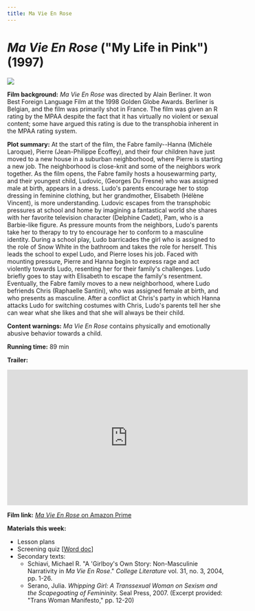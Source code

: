 ```yaml
---
title: Ma Vie En Rose
---
```

# *Ma Vie En Rose* ("My Life in Pink") (1997)

<a href="https://images-na.ssl-images-amazon.com/images/I/81FjQWN6MrL._RI_.jpg">
<img src="https://images-na.ssl-images-amazon.com/images/I/81FjQWN6MrL._RI_.jpg" class="poster">
</a>

**Film background:** *Ma Vie En Rose* was directed by Alain Berliner. It won Best Foreign Language Film at the 1998 Golden Globe Awards. Berliner is Belgian, and the film was primarily shot in France. The film was given an R rating by the MPAA despite the fact that it has virtually no violent or sexual content; some have argued this rating is due to the transphobia inherent in the MPAA rating system.

**Plot summary:**
At the start of the film, the Fabre family--Hanna (Michèle Laroque), Pierre (Jean-Philippe Écoffey), and their four children have just moved to a new house in a suburban neighborhood, where Pierre is starting a new job. The neighborhood is close-knit and some of the neighbors work together. As the film opens, the Fabre family hosts a housewarming party, and their youngest child, Ludovic, (Georges Du Fresne) who was assigned male at birth, appears in a dress. Ludo's parents encourage her to stop dressing in feminine clothing, but her grandmother, Elisabeth (Hélène Vincent), is more understanding. Ludovic escapes from the transphobic pressures at school and home by imagining a fantastical world she shares with her favorite television character (Delphine Cadet), Pam, who is a Barbie-like figure. As pressure mounts from the neighbors, Ludo's parents take her to therapy to try to encourage her to conform to a masculine identity. During a school play, Ludo barricades the girl who is assigned to the role of Snow White in the bathroom and takes the role for herself. This leads the school to expel Ludo, and Pierre loses his job. Faced with mounting pressure, Pierre and Hanna begin to express rage and act violently towards Ludo, resenting her for their family's challenges. Ludo briefly goes to stay with Elisabeth to escape the family's resentment. Eventually, the Fabre family moves to a new neighborhood, where Ludo befriends Chris (Raphaelle Santini), who was assigned female at birth, and who presents as masculine. After a conflict at Chris's party in which Hanna attacks Ludo for switching costumes with Chris, Ludo's parents tell her she can wear what she likes and that she will always be their child.

**Content warnings:** *Ma Vie En Rose* contains physically and emotionally abusive behavior towards a child.

**Running time:** 89 min

**Trailer:**
<div class="video-container">
<iframe width="560" height="315" src="https://www.youtube.com/embed/s28N84T_oGk" frameborder="0" allow="accelerometer; autoplay; clipboard-write; encrypted-media; gyroscope; picture-in-picture" allowfullscreen></iframe>
</div>

**Film link:** [*Ma Vie En Rose* on Amazon Prime](https://www.amazon.com/Ma-Vie-Rose-Georges-Fresne/dp/B001ELDYU2)

**Materials this week:**
* Lesson plans
* Screening quiz [<a href="/modules/unit 4: queer utopias/Ma Vie En Rose Screening Quiz.docx" download>Word doc</a>]
* Secondary texts:
    * Schiavi, Michael R. "A 'Girlboy's Own Story: Non-Masculinie Narrativity in *Ma Vie En Rose*." *College Literature* vol. 31, no. 3, 2004, pp. 1-26.
    * Serano, Julia. *Whipping Girl: A Transsexual Woman on Sexism and the Scapegoating of Femininity.* Seal Press, 2007. (Excerpt provided: "Trans Woman Manifesto," pp. 12-20)
